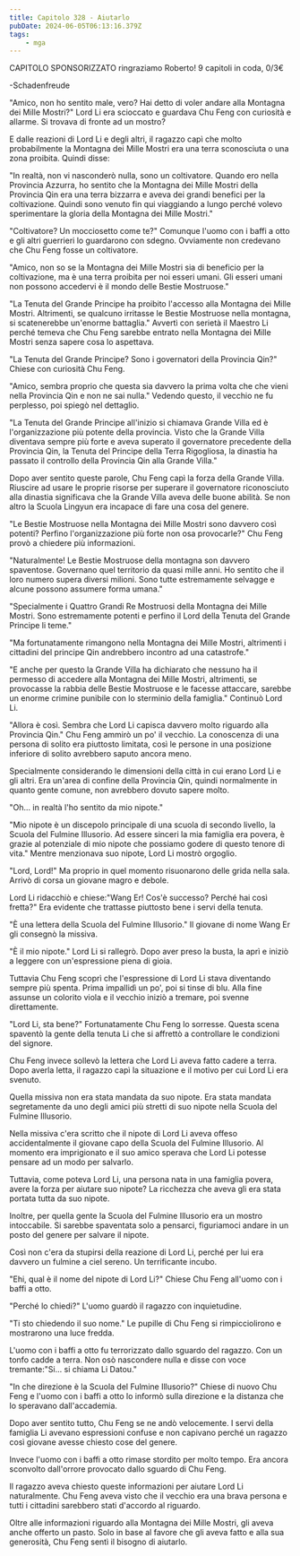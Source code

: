 ```yaml
---
title: Capitolo 328 - Aiutarlo
pubDate: 2024-06-05T06:13:16.379Z
tags:
    - mga
---
```

        
CAPITOLO SPONSORIZZATO ringraziamo Roberto!
9 capitoli in coda, 0/3€


-Schadenfreude


"Amico, non ho sentito male, vero? Hai detto di voler andare alla Montagna dei Mille Mostri?" Lord Li era scioccato e guardava Chu Feng con curiosità e allarme. Si trovava di fronte ad un mostro?


E dalle reazioni di Lord Li e degli altri, il ragazzo capì che molto probabilmente la Montagna dei Mille Mostri era una terra sconosciuta o una zona proibita. Quindi disse:


"In realtà, non vi nasconderò nulla, sono un coltivatore. Quando ero nella Provincia Azzurra, ho sentito che la Montagna dei Mille Mostri della Provincia Qin era una terra bizzarra e aveva dei grandi benefici per la coltivazione. Quindi sono venuto fin qui viaggiando a lungo perché volevo sperimentare la gloria della Montagna dei Mille Mostri."


"Coltivatore? Un mocciosetto come te?" Comunque l'uomo con i baffi a otto e gli altri guerrieri lo guardarono con sdegno. Ovviamente non credevano che Chu Feng fosse un coltivatore.


"Amico, non so se la Montagna dei Mille Mostri sia di beneficio per la coltivazione, ma è una terra proibita per noi esseri umani. Gli esseri umani non possono accedervi è il mondo delle Bestie Mostruose."


"La Tenuta del Grande Principe ha proibito l'accesso alla Montagna dei Mille Mostri. Altrimenti, se qualcuno irritasse le Bestie Mostruose nella montagna, si scatenerebbe un'enorme battaglia." Avvertì con serietà il Maestro Li perché temeva che Chu Feng sarebbe entrato nella Montagna dei Mille Mostri senza sapere cosa lo aspettava.


"La Tenuta del Grande Principe? Sono i governatori della Provincia Qin?" Chiese con curiosità Chu Feng.


"Amico, sembra proprio che questa sia davvero la prima volta che che vieni nella Provincia Qin e non ne sai nulla." Vedendo questo, il vecchio ne fu perplesso, poi spiegò nel dettaglio.


"La Tenuta del Grande Principe all'inizio si chiamava Grande Villa ed è l'organizzazione più potente della provincia. Visto che la Grande Villa diventava sempre più forte e aveva superato il governatore precedente della Provincia Qin, la Tenuta del Principe della Terra Rigogliosa, la dinastia ha passato il controllo della Provincia Qin alla Grande Villa."


Dopo aver sentito queste parole, Chu Feng capì la forza della Grande Villa. Riuscire ad usare le proprie risorse per superare il governatore riconosciuto alla dinastia significava che la Grande Villa aveva delle buone abilità. Se non altro la Scuola Lingyun era incapace di fare una cosa del genere.


"Le Bestie Mostruose nella Montagna dei Mille Mostri sono davvero così potenti? Perfino l'organizzazione più forte non osa provocarle?" Chu Feng provò a chiedere più informazioni.


"Naturalmente! Le Bestie Mostruose della montagna son davvero spaventose. Governano quel territorio da quasi mille anni. Ho sentito che il loro numero supera diversi milioni. Sono tutte estremamente selvagge e alcune possono assumere forma umana."


"Specialmente i Quattro Grandi Re Mostruosi della Montagna dei Mille Mostri. Sono estremamente potenti e perfino il Lord della Tenuta del Grande Principe li teme."


"Ma fortunatamente rimangono nella Montagna dei Mille Mostri, altrimenti i cittadini del principe Qin andrebbero incontro ad una catastrofe."


"E anche per questo la Grande Villa ha dichiarato che nessuno ha il permesso di accedere alla Montagna dei Mille Mostri, altrimenti, se provocasse la rabbia delle Bestie Mostruose e le facesse attaccare, sarebbe un enorme crimine punibile con lo sterminio della famiglia." Continuò Lord Li.


"Allora è così. Sembra che Lord Li capisca davvero molto riguardo alla Provincia Qin." Chu Feng ammirò un po' il vecchio. La conoscenza di una persona di solito era piuttosto limitata, così le persone in una posizione inferiore di solito avrebbero saputo ancora meno.


Specialmente considerando le dimensioni della città in cui erano Lord Li e gli altri. Era un'area di confine della Provincia Qin, quindi normalmente in quanto gente comune, non avrebbero dovuto sapere molto.


"Oh... in realtà l'ho sentito da mio nipote."


"Mio nipote è un discepolo principale di una scuola di secondo livello, la Scuola del Fulmine Illusorio. Ad essere sinceri la mia famiglia era povera, è grazie al potenziale di mio nipote che possiamo godere di questo tenore di vita." Mentre menzionava suo nipote, Lord Li mostrò orgoglio.


"Lord, Lord!" Ma proprio in quel momento risuonarono delle grida nella sala. Arrivò di corsa un giovane magro e debole.


Lord Li ridacchiò e chiese:"Wang Er! Cos'è successo? Perché hai così fretta?" Era evidente che trattasse piuttosto bene i servi della tenuta.


"È una lettera della Scuola del Fulmine Illusorio." Il giovane di nome Wang Er gli consegnò la missiva.


"È il mio nipote." Lord Li si rallegrò. Dopo aver preso la busta, la aprì e iniziò a leggere con un'espressione piena di gioia.


Tuttavia Chu Feng scoprì che l'espressione di Lord Li stava diventando sempre più spenta. Prima impallidì un po', poi si tinse di blu. Alla fine assunse un colorito viola e il vecchio iniziò a tremare, poi svenne direttamente.


"Lord Li, sta bene?" Fortunatamente Chu Feng lo sorresse. Questa scena spaventò la gente della tenuta Li che si affrettò a controllare le condizioni del signore.


Chu Feng invece sollevò la lettera che Lord Li aveva fatto cadere a terra. Dopo averla letta, il ragazzo capì la situazione e il motivo per cui Lord Li era svenuto.


Quella missiva non era stata mandata da suo nipote. Era stata mandata segretamente da uno degli amici più stretti di suo nipote nella Scuola del Fulmine Illusorio.


Nella missiva c'era scritto che il nipote di Lord Li aveva offeso accidentalmente il giovane capo della Scuola del Fulmine Illusorio. Al momento era imprigionato e il suo amico sperava che Lord Li potesse pensare ad un modo per salvarlo.


Tuttavia, come poteva Lord Li, una persona nata in una famiglia povera, avere la forza per aiutare suo nipote? La ricchezza che aveva gli era stata portata tutta da suo nipote.


Inoltre, per quella gente la Scuola del Fulmine Illusorio era un mostro intoccabile. Si sarebbe spaventata solo a pensarci, figuriamoci andare in un posto del genere per salvare il nipote.


Così non c'era da stupirsi della reazione di Lord Li, perché per lui era davvero un fulmine a ciel sereno. Un terrificante incubo.


"Ehi, qual è il nome del nipote di Lord Li?" Chiese Chu Feng all'uomo con i baffi a otto.


"Perché lo chiedi?" L'uomo guardò il ragazzo con inquietudine.


"Ti sto chiedendo il suo nome." Le pupille di Chu Feng si rimpicciolirono e mostrarono una luce fredda.


L'uomo con i baffi a otto fu terrorizzato dallo sguardo del ragazzo. Con un tonfo cadde a terra. Non osò nascondere nulla e disse con voce tremante:"Si... si chiama Li Datou."


"In che direzione è la Scuola del Fulmine Illusorio?" Chiese di nuovo Chu Feng e l'uomo con i baffi a otto lo informò sulla direzione e la distanza che lo speravano dall'accademia.


Dopo aver sentito tutto, Chu Feng se ne andò velocemente. I servi della famiglia Li avevano espressioni confuse e non capivano perché un ragazzo così giovane avesse chiesto cose del genere.


Invece l'uomo con i baffi a otto rimase stordito per molto tempo. Era ancora sconvolto dall'orrore provocato dallo sguardo di Chu Feng.


Il ragazzo aveva chiesto queste informazioni per aiutare Lord Li naturalmente. Chu Feng aveva visto che il vecchio era una brava persona e tutti i cittadini sarebbero stati d'accordo al riguardo.


Oltre alle informazioni riguardo alla Montagna dei Mille Mostri, gli aveva anche offerto un pasto. Solo in base al favore che gli aveva fatto e alla sua generosità, Chu Feng sentì il bisogno di aiutarlo.










